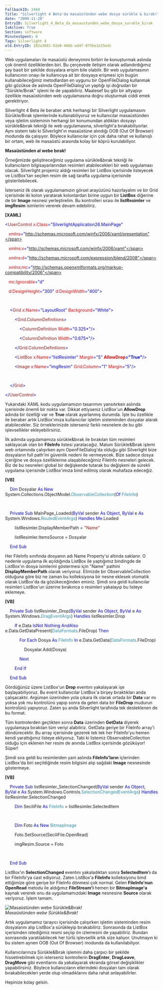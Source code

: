 ```yaml
---
FallbackID: 2460
Title: "Silverlight 4 Beta'da masaüstünden webe dosya sürükle & bırak!"
date: "2009-11-28"
EntryID: Silverlight_4_Beta_da_masaustunden_webe_dosya_surukle_birak
IsActive: True
Section: software
MinutesSpent: 0
Tags: Silverlight 4
old.EntryID: 102a3691-92e0-466b-ad4f-075be1e15edc
---
```

Web uygulamaları ile masaüstü deneyimini birbiri ile konuşturmak aslında
çok önemli özelliklerden biri. Bu çerçevede iletişim olarak
adlandırdığımız şey basit bir şekilde dosyalara erişim bile olabilir.
Bir web uygulamasının kullanıcının onayı ile kullanıcıya ait bir dosyaya
erişmesi için bugün kullanabileceğimiz metodlardan en uygunu bir
OpenFileDialog kullanmak gibi gözükse de aslında OpenFileDialog'un
yaptığı işi doğrudan bir "Sürükle/Bırak" işlemi ile de yapabiliriz.
Maalesef bu gibi bir altyapıyı özellikle masaüstünden web uygulamasına
doğru oluşturmak ciddi emek gerektiriyor.

Silverlight 4 Beta ile beraber artık herhangi bir Silverlight
uygulamasını Sürükle/Bırak işlemlerinde kullanabiliyoruz ve kullanıcılar
masaüstünden veya işletim sisteminin herhangi bir konumundan aldıkları
dosyayı sürükle&bırak tekniği ile web uygulamasına, silverlight'a
bırakabiliyorlar. Aynı sistem tabi ki Silverlight'ın masaüstüne alındığı
OOB (Out Of Browser) modunda da çalışıyor. Böylece kullanıcılar için çok
daha rahat ve kullanışlı bir ortam, web ile masaüstü arasında kolay bir
köprü kurulabiliyor.

**Masaüstünden al webe bırak!**

Örneğimizde geliştireceğimiz uygulama sürükle&bırak tekniği ile
kullanıcıların bilgisayarlarından resimleri atabilecekleri bir web
uygulaması olacak. Silverlight projemiz aldığı resimleri bir ListBox
içerisinde listeyecek ve ListBox'tan seçilen resim de sağ tarafta
uygulama içerisinde gösterilebilecek.

İsterseniz ilk olarak uygulamamızın görsel arayüzünü hazırlayalım ve bir
Grid içerisinde iki kolon yaratarak kolonlardan birine uygun bir
**ListBox** diğerine de bir **Image** nesnesi yerleştirelim. Bu
kontrolleri sırası ile **listResimler** ve **imgResim** isimlerini
vererek devam edebiliriz.

**[XAML]**

<span style="color: blue;">\<</span><span
style="color: #a31515;">UserControl</span><span style="color: red;">
x</span><span style="color: blue;">:</span><span
style="color: red;">Class</span><span
style="color: blue;">="SilverlightApplication26.MainPage"</span>

   <span style="color: red;"> xmlns</span><span
style="color: blue;">="http://schemas.microsoft.com/winfx/2006/xaml/presentation"</span>

   <span style="color: red;"> xmlns</span><span
style="color: blue;">:</span><span style="color: red;">x</span><span
style="color: blue;">="http://schemas.microsoft.com/winfx/2006/xaml"</span>

   <span style="color: red;"> xmlns</span><span
style="color: blue;">:</span><span style="color: red;">d</span><span
style="color: blue;">="http://schemas.microsoft.com/expression/blend/2008"</span>

   <span style="color: red;"> xmlns</span><span
style="color: blue;">:</span><span style="color: red;">mc</span><span
style="color: blue;">="http://schemas.openxmlformats.org/markup-compatibility/2006"</span>

   <span style="color: red;"> mc</span><span
style="color: blue;">:</span><span
style="color: red;">Ignorable</span><span
style="color: blue;">="d"</span>

   <span style="color: red;"> d</span><span
style="color: blue;">:</span><span
style="color: red;">DesignHeight</span><span
style="color: blue;">="300"</span><span style="color: red;">
d</span><span style="color: blue;">:</span><span
style="color: red;">DesignWidth</span><span
style="color: blue;">="400"\></span>

 

<span style="color: #a31515;">    </span><span
style="color: blue;">\<</span><span
style="color: #a31515;">Grid</span><span style="color: red;">
x</span><span style="color: blue;">:</span><span
style="color: red;">Name</span><span
style="color: blue;">="LayoutRoot"</span><span style="color: red;">
Background</span><span style="color: blue;">="White"\></span>

<span style="color: #a31515;">        </span><span
style="color: blue;">\<</span><span
style="color: #a31515;">Grid.ColumnDefinitions</span><span
style="color: blue;">\></span>

<span style="color: #a31515;">            </span><span
style="color: blue;">\<</span><span
style="color: #a31515;">ColumnDefinition</span><span
style="color: red;"> Width</span><span
style="color: blue;">="0.325\*"/\></span>

<span style="color: #a31515;">            </span><span
style="color: blue;">\<</span><span
style="color: #a31515;">ColumnDefinition</span><span
style="color: red;"> Width</span><span
style="color: blue;">="0.675\*"/\></span>

<span style="color: #a31515;">        </span><span
style="color: blue;">\</</span><span
style="color: #a31515;">Grid.ColumnDefinitions</span><span
style="color: blue;">\></span>

<span style="color: #a31515;">        </span><span
style="color: blue;">\<</span><span
style="color: #a31515;">ListBox</span><span style="color: red;">
x</span><span style="color: blue;">:</span><span
style="color: red;">Name</span><span
style="color: blue;">="listResimler"</span><span style="color: red;">
Margin</span><span style="color: blue;">="5"</span><span
style="color: red;"> **AllowDrop**</span><span
style="color: blue;">**="True"**/\></span>

<span style="color: #a31515;">        </span><span
style="color: blue;">\<</span><span
style="color: #a31515;">Image</span><span style="color: red;">
x</span><span style="color: blue;">:</span><span
style="color: red;">Name</span><span
style="color: blue;">="imgResim"</span><span style="color: red;">
Grid.Column</span><span style="color: blue;">="1"</span><span
style="color: red;"> Margin</span><span
style="color: blue;">="5"/\></span>

 

<span style="color: #a31515;">    </span><span
style="color: blue;">\</</span><span
style="color: #a31515;">Grid</span><span style="color: blue;">\></span>

<span style="color: blue;">\</</span><span
style="color: #a31515;">UserControl</span><span
style="color: blue;">\></span>

Yukarıdaki XAML kodu uygulamamızın tasarımını yansıtırken aslında
içerisinde önemli bir nokta var. Dikkat ettiyseniz ListBox'un
**AllowDrop** adında bir özelliği var ve **True** olarak ayarlanmış
durumda. İşte bu özellikle ile beraber artık ListBox'ımıza kullanıcılar
işletim sisteminden dosyalar alarak atabilecekler. Siz örneklerinizde
isterseniz farklı nesnelere de bu gibi işlevsellikler ekleyebilirsiniz.

İlk adımda uygulamamıza sürükle&bırak ile bırakılan tüm resimleri
saklayacak olan bir **FileInfo** listesi yaratacağız. Malum
Sürükle&Bırak işlemi web ortamında çalışırken aynı OpenFileDialog'da
olduğu gibi Silverlight bize dosyaların full path'ini güvenlik nedeni
ile vermeyecek. Bize sadece dosya içeriğine ve dosya özelliklerine
ulaşabileceğimiz FileInfo nesneleri gelecek. Biz de bu nesneleri global
bir değişkende tutarak bu değişkeni de sürekli uygulama içerisinde
ListBox'ımıza bind edilmiş olarak muhafaza edeceğiz.

**[VB]**

    <span style="color: blue;">Dim</span> Dosyalar <span
style="color: blue;">As</span> <span style="color: blue;">New</span>
System.Collections.ObjectModel.<span
style="color: #2b91af;">ObservableCollection</span>(<span
style="color: blue;">Of</span> <span
style="color: #2b91af;">FileInfo</span>)

 

    <span style="color: blue;">Private</span> <span
style="color: blue;">Sub</span> MainPage\_Loaded(<span
style="color: blue;">ByVal</span> sender <span
style="color: blue;">As</span> <span style="color: blue;">Object</span>,
<span style="color: blue;">ByVal</span> e <span
style="color: blue;">As</span> System.Windows.<span
style="color: #2b91af;">RoutedEventArgs</span>) <span
style="color: blue;">Handles</span> <span
style="color: blue;">Me</span>.Loaded

        listResimler.DisplayMemberPath = <span
style="color: #a31515;">"Name"</span>

        listResimler.ItemsSource = Dosyalar

    <span style="color: blue;">End</span> <span
style="color: blue;">Sub</span>

Her FileInfo sınıfında dosyanın adı Name Property'si altında saklanır. O
nedenle uygulama ilk açıldığında ListBox ile yaptığımız bindingde de
ListBox'ın dosya isimlerini göstermesi için "Name" pathini
**DisplayMemberPath** olarak veriyoruz. Elimizde bir
ObservableCollection olduğuna göre biz ne zaman bu kolleksiyona bir
nesne eklesek otomatik olarak ListBox'da da gözükeceğinden eminiz. Şimdi
sıra geldi kullanıcılar resimleri ListBox'un üzerine bırakınca o
resimleri yakalayıp bu listeye eklemeye.

**[VB]**

    <span style="color: blue;">Private</span> <span
style="color: blue;">Sub</span> listResimler\_Drop(<span
style="color: blue;">ByVal</span> sender <span
style="color: blue;">As</span> <span style="color: blue;">Object</span>,
<span style="color: blue;">ByVal</span> e <span
style="color: blue;">As</span> System.Windows.<span
style="color: #2b91af;">DragEventArgs</span>) <span
style="color: blue;">Handles</span> listResimler.Drop

        <span style="color: blue;">If</span> e.Data <span
style="color: blue;">IsNot</span> <span
style="color: blue;">Nothing</span> <span
style="color: blue;">AndAlso</span> e.Data.GetDataPresent(<span
style="color: #2b91af;">DataFormats</span>.FileDrop) <span
style="color: blue;">Then</span>

            <span style="color: blue;">For</span> <span
style="color: blue;">Each</span> Dosya <span
style="color: blue;">As</span> <span
style="color: #2b91af;">FileInfo</span> <span
style="color: blue;">In</span> e.Data.GetData(<span
style="color: #2b91af;">DataFormats</span>.FileDrop)

                Dosyalar.Add(Dosya)

            <span style="color: blue;">Next</span>

        <span style="color: blue;">End</span> <span
style="color: blue;">If</span>

    <span style="color: blue;">End</span> <span
style="color: blue;">Sub</span>

Gördüğünüz üzere ListBox'un **Drop** eventını yakalayarak işe
başlayabiliyoruz. Bu event kullanıcılar ListBox'a birşey bıraktıkları
anda çalışacaktır. Argüman üzerinden yola çıkara ilk olarak ortada bir
**Data** var mı yoksa yok mu kontrolünü yapıp sonra da gelen data bir
**FileDrop** mudurun kontrolünü yapıyoruz. Zaten şu anda Silverlight
tarafında tek desteklenen de bu format.

Tüm kontrolerden geçtikten sonra **Data** üzerinden **GetData** diyerek
uygulamaya bırakılan tüm veriyi alabiliriz. GetData geriye bir FileInfo
array'i döndürecektir. Bu array içerisinde gezerek tek tek her
FileInfo'yu hemen kendi yarattığımız listeye ekliyoruz. Tabi ki listemiz
ObservableCollection olduğu için eklenen her resim de anında ListBox
içerisinde gözüküyor! Süper!

Şimdi sıra geldi bu resimlerden yani aslında **FileInfo'ların**
içlerinden ListBox'da biri seçildiğinde resim bilgisini alıp sağdaki
**Image** nesnesinde göstermeye.

**[VB]**

    <span style="color: blue;">Private</span> <span
style="color: blue;">Sub</span> listResimler\_SelectionChanged(<span
style="color: blue;">ByVal</span> sender <span
style="color: blue;">As</span> <span style="color: blue;">Object</span>,
<span style="color: blue;">ByVal</span> e <span
style="color: blue;">As</span> System.Windows.Controls.<span
style="color: #2b91af;">SelectionChangedEventArgs</span>) <span
style="color: blue;">Handles</span> listResimler.SelectionChanged

        <span style="color: blue;">Dim</span> SeciliFile <span
style="color: blue;">As</span> <span
style="color: #2b91af;">FileInfo</span> = listResimler.SelectedItem

 

        <span style="color: blue;">Dim</span> Foto <span
style="color: blue;">As</span> <span style="color: blue;">New</span>
<span style="color: #2b91af;">BitmapImage</span>

        Foto.SetSource(SeciliFile.OpenRead)

        imgResim.Source = Foto

 

    <span style="color: blue;">End</span> <span
style="color: blue;">Sub</span>

ListBox'ın **SelectionChanged** eventını yakaladıktan sonra
**SelectedItem'ı** da bir FileInfo'ya cast ediyoruz. Zaten ListBox'a
**FileInfo** kolleksiyonu bind ettiğimize göre geriye bir FileInfo
dönmesi çok normal. Gelen **FileInfo'nun** **OpenRead** metodu ile
aldığımız **FileStream'i** hemen bir **BitmapImage'a** kaynak vererek
onu da uygulamamızdaki **Image** nesnesine **Source** olarak veriyoruz.
İşlem tamam.

![Masaüstünden webe
Sürükle&Bırak!](media/Silverlight_4_Beta_da_masaustunden_webe_dosya_surukle_birak/27112009_1.jpg)\
*Masaüstünden webe Sürükle&Bırak!*

Artık uygulamamız tarayıcı içerisinde çalışırken işletim sisteminden
resim dosyalarını alıp ListBox'a sürükleyip bırakabiliriz. Sonrasında da
ListBox içerisinden istediğimiz resmi seçiip ön izlemesini de
yapabiliriz. Bundan sonrasında yaratılabilecek her türlü işlevsellik
artık size kalıyor. Unutmayın ki bu sistem aynen OOB (Out Of Browser)
modunda da kullanılabiliyor.

Kullanıcılarınıza Sürükle&Bırak işlemini daha çarpıcı bir şekilde
hissetirebilmek için isterseniz kontrollerin **DragEnter**,
**DragLeave**, **DragMove** gibi eventlarını da yakalayarak ekranda
görsel değişiklikler yapabilirsiniz. Böylece kullanıcıların ellerindeki
dosyaları tam olarak bırakabilecekleri yerde olup olmadıklarını daha
rahat anlayabilirler.

Hepinize kolay gelsin.


